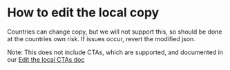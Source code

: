 # How to edit the local copy

Countries can change copy, but we will not support this, so should be done at the countries own risk. If issues occur, revert the modified json.

Note: This does not include CTAs, which are supported, and documented in our [Edit the local CTAs doc](/docs/03-how-to/countries/edit-the-local-ctas.md)
